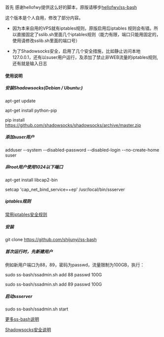首先 感谢hellofwy提供这么好的脚本，原版请移步[hellofwy/ss-bash](https://github.com/hellofwy/ss-bash)

这个版本是个人自用，修改了部分内容。

* 因为本来自用的VPS就有iptables规则，原版启用后iptables 规则会有错。所以直接固定了sslib.sh里面几个iptables规则（能力有限，端口只能用固定的，使用请修改sslib.sh里面的端口号）

* 为了Shadowsocks安全，启用了几个安全措施，比如静止访问本地127.0.0.1，还有以suser用户运行，及添加了禁止非WEB流量的iptables规则,还有就是输入日志


#### 使用说明

##### 安装Shadowsocks(Debian / Ubuntu:)
apt-get update

apt-get install python-pip

pip install https://github.com/shadowsocks/shadowsocks/archive/master.zip

##### 添加suser用户

adduser --system --disabled-password --disabled-login --no-create-home suser

##### 非root用户使用1024以下端口

apt-get install libcap2-bin

setcap 'cap_net_bind_service=+ep' /usr/local/bin/ssserver

##### iptables规则

[常用iptables安全规则](https://github.com/shijunyi/ss-bash/blob/master/iptables)

##### 安装

git clone https://github.com/shijunyi/ss-bash

##### 首次运行时，先新建用户

例如新用户端口为88，89，密码为passwd，流量限制为100GB，执行：

sudo ss-bash/ssadmin.sh add 88 passwd 100G

sudo ss-bash/ssadmin.sh add 89 passwd 100G

##### 启动ssserver

sudo ss-bash/ssadmin.sh start

[更多ss-bash说明](https://github.com/hellofwy/ss-bash/wiki)

[Shadowsocks安全说明](https://github.com/shadowsocks/shadowsocks/wiki/Securing-Public-Shadowsocks-Server)
